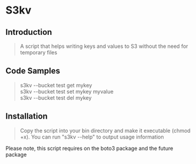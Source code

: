 # S3kv

## Introduction

> A script that helps writing keys and values to S3 without the need for temporary files

## Code Samples

> s3kv --bucket test get mykey<br>
s3kv --bucket test set mykey myvalue<br>
s3kv --bucket test del mykey

## Installation

> Copy the script into your bin directory and make it executable (chmod +x).
You can run "s3kv --help" to output usage information

Please note, this script requires on the boto3 package and the future package